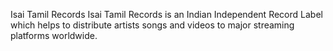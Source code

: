 Isai Tamil Records
Isai Tamil Records is an Indian Independent Record Label which helps to distribute artists songs and videos to major streaming platforms worldwide.
